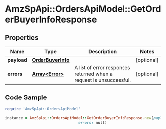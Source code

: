 # AmzSpApi::OrdersApiModel::GetOrderBuyerInfoResponse

## Properties

Name | Type | Description | Notes
------------ | ------------- | ------------- | -------------
**payload** | [**OrderBuyerInfo**](OrderBuyerInfo.md) |  | [optional] 
**errors** | [**Array&lt;Error&gt;**](Error.md) | A list of error responses returned when a request is unsuccessful. | [optional] 

## Code Sample

```ruby
require 'AmzSpApi::OrdersApiModel'

instance = AmzSpApi::OrdersApiModel::GetOrderBuyerInfoResponse.new(payload: null,
                                 errors: null)
```


